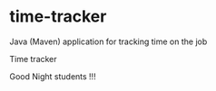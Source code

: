 # time-tracker
Java (Maven) application for tracking time on the job

Time tracker

Good Night students !!!
